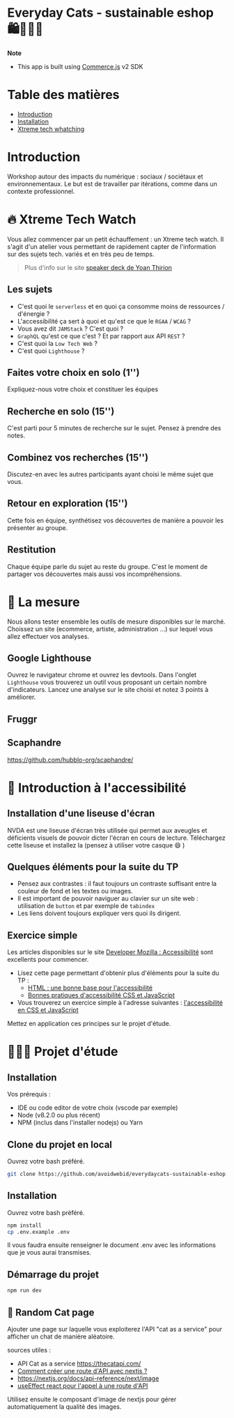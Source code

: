 # Everyday Cats - sustainable eshop 🛍️🌳🧏‍♂️

**Note**
- This app is built using [Commerce.js](https://commercejs.com/) v2 SDK

# Table des matières

 * [Introduction](#introduction)
 * [Installation](#installation)
 * [Xtreme tech whatching](#xtrem-tech-watching)

# Introduction
Workshop autour des impacts du numérique : sociaux / sociétaux et environnementaux.
Le but est de travailler par itérations, comme dans un contexte professionnel.

# 🔥 Xtreme Tech Watch
Vous allez commencer par un petit échauffement : un Xtreme tech watch.
Il s'agit d'un atelier vous permettant de rapidement capter de l'information sur des sujets tech. variés et en très peu de temps.
> Plus d'info sur le site [speaker deck de Yoan Thirion](https://speakerdeck.com/thirion/xtrem-tech-watch-9997c945-5122-462b-9e18-6913ef56a112?slide=3)

## Les sujets
- C'est quoi le `serverless` et en quoi ça consomme moins de ressources / d'énergie ?
- L'accessibilité ça sert à quoi et qu'est ce que le `RGAA` / `WCAG` ?
- Vous avez dit `JAMStack` ? C'est quoi ?
- `GraphQL` qu'est ce que c'est ? Et par rapport aux API `REST` ?
- C'est quoi la `Low Tech Web` ?
- C'est quoi `Lighthouse` ?

## Faites votre choix en solo (1'')
Expliquez-nous votre choix et constituer les équipes

## Recherche en solo (15'')
C'est parti pour 5 minutes de recherche sur le sujet. 
Pensez à prendre des notes.

## Combinez vos recherches (15'')
Discutez-en avec les autres participants ayant choisi le même sujet que vous.

## Retour en exploration (15'')
Cette fois en équipe, synthétisez vos découvertes de manière a pouvoir les présenter au groupe.

## Restitution
Chaque équipe parle du sujet au reste du groupe. C'est le moment de partager vos découvertes mais aussi vos incompréhensions.

# 🎯 La mesure
Nous allons tester ensemble les outils de mesure disponibles sur le marché.
Choissez un site (ecommerce, artiste, administration ...) sur lequel vous allez effectuer vos analyses.
## Google Lighthouse
Ouvrez le navigateur chrome et ouvrez les devtools.
Dans l'onglet `Lighthouse` vous trouverez un outil vous proposant un certain nombre d'indicateurs.
Lancez une analyse sur le site choisi et notez 3 points à améliorer.

## Fruggr
## Scaphandre
https://github.com/hubblo-org/scaphandre/

# 🦯 Introduction à l'accessibilité

## Installation d'une liseuse d'écran

NVDA est une liseuse d'écran très utilisée qui permet aux aveugles et déficients visuels de pouvoir dicter l'écran en cours de lecture.
Téléchargez cette liseuse et installez la (pensez à utiliser votre casque 😄 )

## Quelques éléments pour la suite du TP
- Pensez aux contrastes : il faut toujours un contraste suffisant entre la couleur de fond et les textes ou images.
- Il est important de pouvoir naviguer au clavier sur un site web : utilisation de `button` et par exemple de `tabindex`
- Les liens doivent toujours expliquer vers quoi ils dirigent.
## Exercice simple

Les articles disponibles sur le site [Developer Mozilla : Accessibilité](https://developer.mozilla.org/fr/docs/Learn/Accessibility) sont excellents pour commencer.

- Lisez cette page permettant d'obtenir plus d'éléments pour la suite du TP : 
    * [HTML : une bonne base pour l'accessibilité](https://developer.mozilla.org/fr/docs/Learn/Accessibility/HTML)
    * [Bonnes pratiques d'accessibilité CSS et JavaScript](https://developer.mozilla.org/fr/docs/Learn/Accessibility/CSS_and_JavaScript)
- Vous trouverez un exercice simple à l'adresse suivantes : [l'accessibilité en CSS et JavaScript
](https://developer.mozilla.org/fr/docs/Learn/Accessibility/CSS_and_JavaScript/Test_your_skills:_CSS_and_JavaScript_accessibility#accessibilit%C3%A9_en_css_-_exercice_1)

Mettez en application ces principes sur le projet d'étude.
# 🧑🏽‍💻 Projet d'étude
## Installation
Vos prérequis :
- IDE ou code editor de votre choix (vscode par exemple)
- Node (v8.2.0 ou plus récent)
- NPM (inclus dans l'installer nodejs) ou Yarn

## Clone du projet en local
Ouvrez votre bash préféré.
```bash
git clone https://github.com/avoidwebid/everydaycats-sustainable-eshop.git
```

## Installation
Ouvrez votre bash préféré.

```bash
npm install
cp .env.example .env
```

Il vous faudra ensuite renseigner le document .env avec les informations que je vous aurai transmises.

## Démarrage du projet

```bash
npm run dev
```

## 🔀 Random Cat page 

Ajouter une page sur laquelle vous exploiterez l'API "cat as a service" pour afficher un chat de manière aléatoire.

sources utiles :
- API Cat as a service https://thecatapi.com/
- [Comment créer une route d'API avec nextjs ? ](https://nextjs.org/docs/api-routes/introduction)
- https://nextjs.org/docs/api-reference/next/image
- [useEffect react pour l'appel à une route d'API](https://fr.reactjs.org/docs/faq-ajax.html)

Utilisez ensuite le composant d'image de nextjs pour gérer automatiquement la qualité des images.